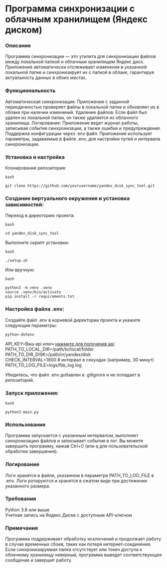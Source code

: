 # Программа синхронизации с облачным хранилищем (Яндекс диском)

### Описание

Программа синхронизации — это утилита для синхронизации файлов между локальной папкой 
и облачным хранилищем Яндекс диск. Приложение автоматически отслеживает изменения в указанной 
локальной папке и синхронизирует их с папкой в облаке, гарантируя актуальность данных 
в обоих местах.

### Функциональность

Автоматическая синхронизация: Приложение с заданной периодичностью проверяет файлы в локальной папке
и обновляет их в облаке при наличии изменений.
Удаление файлов: Если файл был удален из локальной папки, он также удаляется из облачного хранилища.
Логирование: Приложение ведет журнал работы, записывая события синхронизации, а также ошибки и предупреждения.
Поддержка конфигурации через .env файл: Приложение использует параметры, задаваемые в файле .env, 
для настройки путей и интервала синхронизации.

### Установка и настройка

Клонирование репозитория:

    bash

    git clone https://github.com/yourusername/yandex_disk_sync_tool.git

### Создание виртуального окружения и установка зависимостей:

Переход в директорию проекта: 

    bash

    cd yandex_disk_sync_tool

Выполните скрипт установки:

    bash

    ./setup.sh

Или вручную:

    bash    

    python3 -m venv .venv
    source .venv/bin/activate
    pip install -r requirements.txt

### Настройка файла .env:

Создайте файл .env в корневой директории проекта и укажите следующие параметры:
    
    python-dotenv
    
API_KEY=Ваш api ключ [нажмите для получения api](https://yandex.ru/dev/disk/poligon/)  
PATH_TO_LOCAL_DIR=/path/to/local/folder  
PATH_TO_DIR_DISK=/path/in/yandex/disk  
CHECK_INTERVAL=1800  # интервал в секундах (например, 30 минут)  
PATH_TO_LOG_FILE=logs/file_log.log  
    
Убедитесь, что файл .env добавлен в .gitignore и не попадает в репозиторий.

### Запуск приложения:

    bash

    python3 main.py

### Использование

Программа запускается с указанным интервалом, выполняет синхронизацию файлов и записывает события в лог.
Вы можете завершить программу, нажав Ctrl+C (или q для пользовательской обработки завершения).

### Логирование

Логи хранятся в файле, указанном в параметре PATH_TO_LOG_FILE в .env. Логи ротируются и хранятся 
в сжатом виде при достижении указанного размера.

### Требования

Python 3.8 или выше  
Учетная запись на Яндекс.Диске с доступным API-ключом

### Примечания

Программа поддерживает обработку исключений и продолжает работу в случае временных сбоев, 
таких как потеря интернет-соединения.
Если синхронизируемая папка отсутствует или токен доступа к облачному хранилищу неверный, 
программа выведет соответствующее сообщение и завершит работу.
